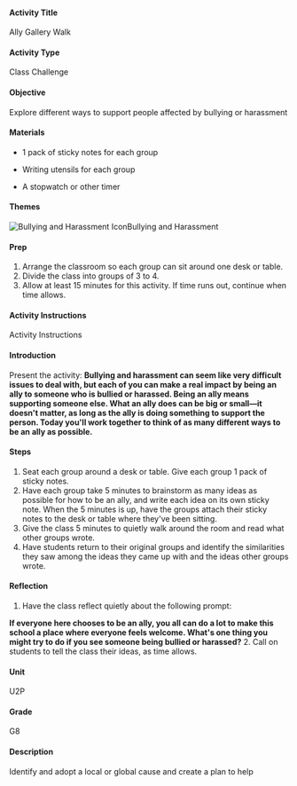 #### Activity Title
Ally Gallery Walk
#### Activity Type
Class Challenge
#### Objective
Explore different ways to support people affected by bullying or harassment
#### Materials
-  1 pack of sticky notes for each group

-  Writing utensils for each group

-  A stopwatch or other timer
#### Themes
![Bullying and Harassment Icon](http://v5cmservice.secondstep.org/MS3TP_IMAGES/SKILLS/SKILLS_SMALL_IMAGES/bullying-and-harassment-sm.png)Bullying and Harassment
 

#### Prep
1. Arrange the classroom so each group can sit around one desk or table.
2. Divide the class into groups of 3 to 4.
3. Allow at least 15 minutes for this activity. If time runs out, continue when time allows.

#### Activity Instructions
Activity Instructions
#### Introduction
Present the activity: **Bullying and harassment can seem like very difficult issues to deal with, but each of you can make a real impact by being an ally to someone who is bullied or harassed. Being an ally means supporting someone else. What an ally does can be big or small—it doesn't matter, as long as the ally is doing something to support the person. Today you'll work together to think of as many different ways to be an ally as possible.**
#### Steps
1. Seat each group around a desk or table. Give each group 1 pack of sticky notes.
2. Have each group take 5 minutes to brainstorm as many ideas as possible for how to be an ally, and write each idea on its own sticky note. When the 5 minutes is up, have the groups attach their sticky notes to the desk or table where they've been sitting.
3. Give the class 5 minutes to quietly walk around the room and read what other groups wrote.
4. Have students return to their original groups and identify the similarities they saw among the ideas they came up with and the ideas other groups wrote.

#### Reflection
1. Have the class reflect quietly about the following prompt:

**If everyone here chooses to be an ally, you all can do a lot to make this school a place where everyone feels welcome. What's one thing you might try to do if you see someone being bullied or harassed?**
2. Call on students to tell the class their ideas, as time allows.

#### Unit
U2P
#### Grade
G8
#### Description
Identify and adopt a local or global cause and create a plan to help

